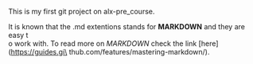 This is my first git project on alx-pre_course.

It is known that the .md extentions stands for **MARKDOWN** and they are easy t\
o work with. To read more on *MARKDOWN* check the link [here](https://guides.gi\
thub.com/features/mastering-markdown/).